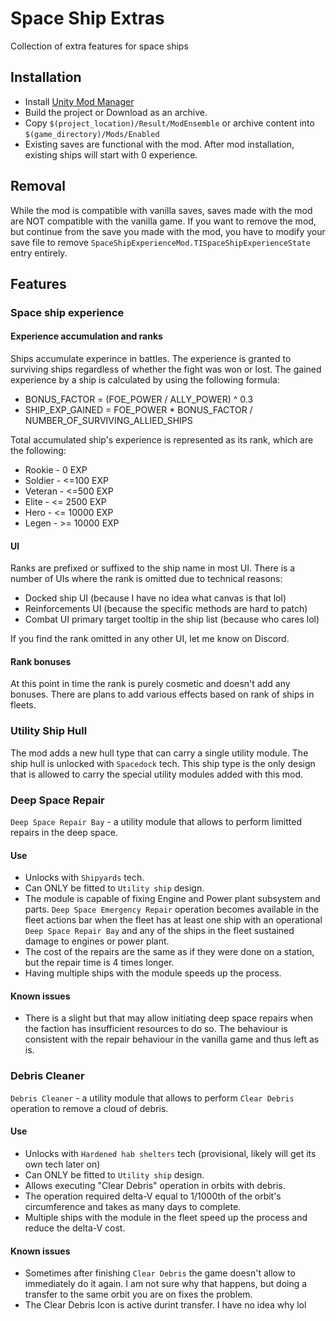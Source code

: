 # Space Ship Extras

Collection of extra features for space ships

## Installation

* Install [Unity Mod Manager](https://www.nexusmods.com/site/mods/21)
* Build the project or Download as an archive.
* Copy `$(project_location)/Result/ModEnsemble` or archive content into
  `$(game_directory)/Mods/Enabled`
* Existing saves are functional with the mod. After mod installation, existing
  ships will start with 0 experience.

## Removal

While the mod is compatible with vanilla saves, saves made with the mod are NOT
compatible with the vanilla game. If you want to remove the mod, but continue
from the save you made with the mod, you have to modify your save file to remove
`SpaceShipExperienceMod.TISpaceShipExperienceState` entry entirely.

## Features

### Space ship experience

#### Experience accumulation and ranks

Ships accumulate experince in battles. The experience is granted to surviving
ships regardless of whether the fight was won or lost. The gained experience
by a ship is calculated by using the following formula:

* BONUS_FACTOR = (FOE_POWER / ALLY_POWER) ^ 0.3
* SHIP_EXP_GAINED = FOE_POWER * BONUS_FACTOR / NUMBER_OF_SURVIVING_ALLIED_SHIPS

Total accumulated ship's experience is represented as its rank, which are the
following:

* Rookie - 0 EXP
* Soldier - <=100 EXP
* Veteran - <=500 EXP
* Elite - <= 2500 EXP
* Hero - <= 10000 EXP
* Legen - >= 10000 EXP

#### UI
Ranks are prefixed or suffixed to the ship name in most UI. There is a number of
UIs where the rank is omitted due to technical reasons:
* Docked ship UI (because I have no idea what canvas is that lol)
* Reinforcements UI (because the specific methods are hard to patch)
* Combat UI primary target tooltip in the ship list (because who cares lol)

If you find the rank omitted in any other UI, let me know on Discord.

#### Rank bonuses

At this point in time the rank is purely cosmetic and doesn't add any bonuses.
There are plans to add various effects based on rank of ships in fleets.

### Utility Ship Hull

The mod adds a new hull type that can carry a single utility module. The ship
hull is unlocked with `Spacedock` tech. This ship type is the only design that
is allowed to carry the special utility modules added with this mod.

### Deep Space Repair

`Deep Space Repair Bay` - a utility module that allows to perform
limitted repairs in the deep space. 

#### Use

* Unlocks with `Shipyards` tech.
* Can ONLY be fitted to `Utility ship` design.
* The module is capable of fixing Engine and Power plant subsystem and parts.
  `Deep Space Emergency Repair` operation becomes available in the fleet actions
  bar when the fleet has at least one ship with an operational 
  `Deep Space Repair Bay` and any of the ships in the fleet sustained damage to
  engines or power plant.
* The cost of the repairs are the same as if they were done on a station, but
  the repair time is 4 times longer.
* Having multiple ships with the module speeds up the process.

#### Known issues

* There is a slight but that may allow initiating deep space repairs when the
  faction has insufficient resources to do so. The behaviour is consistent with
  the repair behaviour in the vanilla game and thus left as is.

### Debris Cleaner

`Debris Cleaner` - a utility module that allows to perform `Clear Debris`
operation to remove a cloud of debris.

#### Use

* Unlocks with `Hardened hab shelters` tech (provisional, likely will get its
  own tech later on)
* Can ONLY be fitted to `Utility ship` design.
* Allows executing "Clear Debris" operation in orbits with debris.
* The operation required delta-V equal to 1/1000th of the orbit's circumference
  and takes as many days to complete.
* Multiple ships with the module in the fleet speed up the process and reduce
  the delta-V cost.

#### Known issues

* Sometimes after finishing `Clear Debris` the game doesn't allow to immediately
  do it again. I am not sure why that happens, but doing a transfer to the same
  orbit you are on fixes the problem.
* The Clear Debris Icon is active durint transfer. I have no idea why lol
